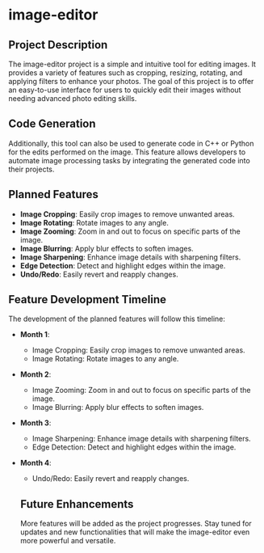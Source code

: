 # image-editor

## Project Description

The image-editor project is a simple and intuitive tool for editing images. It provides a variety of features such as cropping, resizing, rotating, and applying filters to enhance your photos. The goal of this project is to offer an easy-to-use interface for users to quickly edit their images without needing advanced photo editing skills.

## Code Generation

Additionally, this tool can also be used to generate code in C++ or Python for the edits performed on the image. This feature allows developers to automate image processing tasks by integrating the generated code into their projects.

## Planned Features
- **Image Cropping**: Easily crop images to remove unwanted areas.
- **Image Rotating**: Rotate images to any angle.
- **Image Zooming**: Zoom in and out to focus on specific parts of the image.
- **Image Blurring**: Apply blur effects to soften images.
- **Image Sharpening**: Enhance image details with sharpening filters.
- **Edge Detection**: Detect and highlight edges within the image.
- **Undo/Redo**: Easily revert and reapply changes.

## Feature Development Timeline

The development of the planned features will follow this timeline:

- **Month 1**: 
    - Image Cropping: Easily crop images to remove unwanted areas.
    - Image Rotating: Rotate images to any angle.
- **Month 2**: 
    - Image Zooming: Zoom in and out to focus on specific parts of the image.
    - Image Blurring: Apply blur effects to soften images.
- **Month 3**: 
    - Image Sharpening: Enhance image details with sharpening filters.
    - Edge Detection: Detect and highlight edges within the image.
- **Month 4**: 
    - Undo/Redo: Easily revert and reapply changes.

    ## Future Enhancements

    More features will be added as the project progresses. Stay tuned for updates and new functionalities that will make the image-editor even more powerful and versatile.